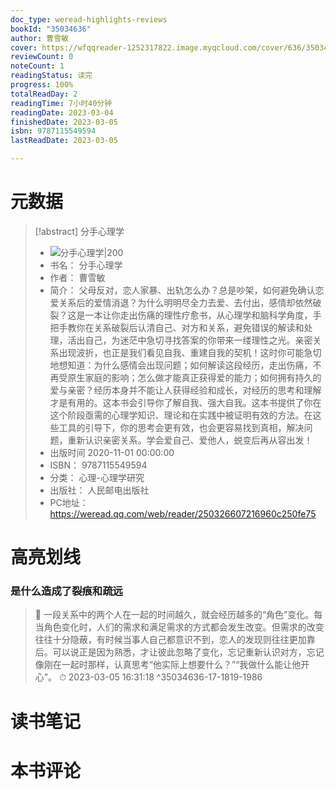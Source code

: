 ```yaml
---
doc_type: weread-highlights-reviews
bookId: "35034636"
author: 曹雪敏
cover: https://wfqqreader-1252317822.image.myqcloud.com/cover/636/35034636/t7_35034636.jpg
reviewCount: 0
noteCount: 1
readingStatus: 读完
progress: 100%
totalReadDay: 2
readingTime: 7小时40分钟
readingDate: 2023-03-04
finishedDate: 2023-03-05
isbn: 9787115549594
lastReadDate: 2023-03-05

---
```

# 元数据
> [!abstract] 分手心理学
> - ![ 分手心理学|200](https://wfqqreader-1252317822.image.myqcloud.com/cover/636/35034636/t7_35034636.jpg)
> - 书名： 分手心理学
> - 作者： 曹雪敏
> - 简介： 父母反对，恋人家暴、出轨怎么办？总是吵架，如何避免确认恋爱关系后的爱情消退？为什么明明尽全力去爱、去付出，感情却依然破裂？这是一本让你走出伤痛的理性疗愈书，从心理学和脑科学角度，手把手教你在关系破裂后认清自己、对方和关系，避免错误的解读和处理，活出自己，为迷茫中急切寻找答案的你带来一缕理性之光。亲密关系出现波折，也正是我们看见自我、重建自我的契机！这时你可能急切地想知道：为什么感情会出现问题；如何解读这段经历，走出伤痛，不再受原生家庭的影响；怎么做才能真正获得爱的能力；如何拥有持久的爱与亲密？经历本身并不能让人获得经验和成长，对经历的思考和理解才是有用的。这本书会引导你了解自我、强大自我。这本书提供了你在这个阶段亟需的心理学知识、理论和在实践中被证明有效的方法。在这些工具的引导下，你的思考会更有效，也会更容易找到真相，解决问题，重新认识亲密关系。学会爱自己、爱他人，蜕变后再从容出发！
> - 出版时间 2020-11-01 00:00:00
> - ISBN： 9787115549594
> - 分类： 心理-心理学研究
> - 出版社： 人民邮电出版社
> - PC地址：https://weread.qq.com/web/reader/250326607216960c250fe75

# 高亮划线

### 是什么造成了裂痕和疏远

> 📌 一段关系中的两个人在一起的时间越久，就会经历越多的“角色”变化。每当角色变化时，人们的需求和满足需求的方式都会发生改变。但需求的改变往往十分隐蔽，有时候当事人自己都意识不到，恋人的发现则往往更加靠后。可以说正是因为熟悉，才让彼此忽略了变化，忘记重新认识对方，忘记像刚在一起时那样，认真思考“他实际上想要什么？”“我做什么能让他开心”。 
> ⏱ 2023-03-05 16:31:18 ^35034636-17-1819-1986

# 读书笔记

# 本书评论

